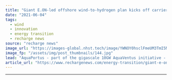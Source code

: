 ```yaml
---
title: "Giant E.ON-led offshore wind-to-hydrogen plan kicks off carrier-oil pilot"
date: "2021-06-04"
tags: 
  - wind
  - innovation
  - energy transition
  - recharge news
source: "recharge news"
image_url: "https://images-global.nhst.tech/image/YWNOY0hsclFmeUM3TmI5NUs4U2h5ZW5PNFpKUHc2TWNZMmpuYzdXYjdRcz0=/nhst/binary/3f0c4b60d9ffffb3e384f019b378b5bf"
image_fp: "/assets/img/post_thumbnails/144.jpg"
lead: "AquaPortus - part of the gigascale 10GW AquaVentus initiative - aims to transport H2 in liquid form for use at port of Hamburg with Heligoland turned into hydrogen hub"
article_url: "https://www.rechargenews.com/energy-transition/giant-e-on-led-offshore-wind-to-hydrogen-plan-kicks-off-carrier-oil-pilot/2-1-1020597"
---
```


---
